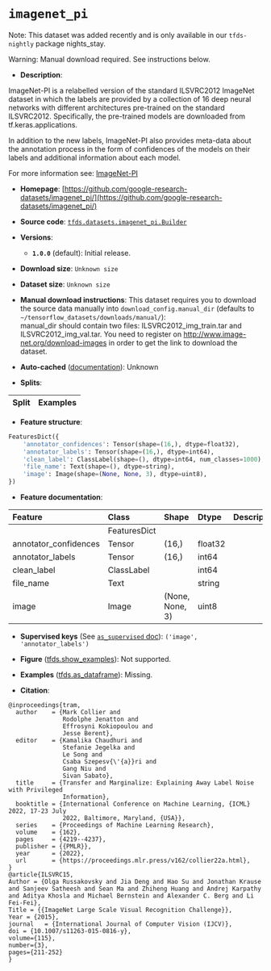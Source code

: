 <div itemscope itemtype="http://schema.org/Dataset">
  <div itemscope itemprop="includedInDataCatalog" itemtype="http://schema.org/DataCatalog">
    <meta itemprop="name" content="TensorFlow Datasets" />
  </div>
  <meta itemprop="name" content="imagenet_pi" />
  <meta itemprop="description" content="ImageNet-PI is a relabelled version of the standard ILSVRC2012 ImageNet&#10;dataset in which the labels are provided by a collection of 16 deep neural&#10;networks with different architectures pre-trained on the standard&#10;ILSVRC2012. Specifically, the pre-trained models are downloaded from&#10;tf.keras.applications.&#10;&#10;In addition to the new labels, ImageNet-PI also provides meta-data about the&#10;annotation process in the form of confidences of the models on their labels&#10;and additional information about each model.&#10;&#10;For more information see: [ImageNet-PI](https://github.com/google-research-datasets/imagenet_pi)&#10;&#10;To use this dataset:&#10;&#10;```python&#10;import tensorflow_datasets as tfds&#10;&#10;ds = tfds.load(&#x27;imagenet_pi&#x27;, split=&#x27;train&#x27;)&#10;for ex in ds.take(4):&#10;  print(ex)&#10;```&#10;&#10;See [the guide](https://www.tensorflow.org/datasets/overview) for more&#10;informations on [tensorflow_datasets](https://www.tensorflow.org/datasets).&#10;&#10;" />
  <meta itemprop="url" content="https://www.tensorflow.org/datasets/catalog/imagenet_pi" />
  <meta itemprop="sameAs" content="https://github.com/google-research-datasets/imagenet_pi/" />
  <meta itemprop="citation" content="@inproceedings{tram,&#10;  author    = {Mark Collier and&#10;               Rodolphe Jenatton and&#10;               Effrosyni Kokiopoulou and&#10;               Jesse Berent},&#10;  editor    = {Kamalika Chaudhuri and&#10;               Stefanie Jegelka and&#10;               Le Song and&#10;               Csaba Szepesv{\&#x27;{a}}ri and&#10;               Gang Niu and&#10;               Sivan Sabato},&#10;  title     = {Transfer and Marginalize: Explaining Away Label Noise with Privileged&#10;               Information},&#10;  booktitle = {International Conference on Machine Learning, {ICML} 2022, 17-23 July&#10;               2022, Baltimore, Maryland, {USA}},&#10;  series    = {Proceedings of Machine Learning Research},&#10;  volume    = {162},&#10;  pages     = {4219--4237},&#10;  publisher = {{PMLR}},&#10;  year      = {2022},&#10;  url       = {https://proceedings.mlr.press/v162/collier22a.html},&#10;}&#10;@article{ILSVRC15,&#10;Author = {Olga Russakovsky and Jia Deng and Hao Su and Jonathan Krause and Sanjeev Satheesh and Sean Ma and Zhiheng Huang and Andrej Karpathy and Aditya Khosla and Michael Bernstein and Alexander C. Berg and Li Fei-Fei},&#10;Title = {{ImageNet Large Scale Visual Recognition Challenge}},&#10;Year = {2015},&#10;journal   = {International Journal of Computer Vision (IJCV)},&#10;doi = {10.1007/s11263-015-0816-y},&#10;volume={115},&#10;number={3},&#10;pages={211-252}&#10;}" />
</div>

# `imagenet_pi`


Note: This dataset was added recently and is only available in our
`tfds-nightly` package
<span class="material-icons" title="Available only in the tfds-nightly package">nights_stay</span>.

Warning: Manual download required. See instructions below.

*   **Description**:

ImageNet-PI is a relabelled version of the standard ILSVRC2012 ImageNet dataset
in which the labels are provided by a collection of 16 deep neural networks with
different architectures pre-trained on the standard ILSVRC2012. Specifically,
the pre-trained models are downloaded from tf.keras.applications.

In addition to the new labels, ImageNet-PI also provides meta-data about the
annotation process in the form of confidences of the models on their labels and
additional information about each model.

For more information see:
[ImageNet-PI](https://github.com/google-research-datasets/imagenet_pi)

*   **Homepage**:
    [https://github.com/google-research-datasets/imagenet_pi/](https://github.com/google-research-datasets/imagenet_pi/)

*   **Source code**:
    [`tfds.datasets.imagenet_pi.Builder`](https://github.com/tensorflow/datasets/tree/master/tensorflow_datasets/datasets/imagenet_pi/imagenet_pi_dataset_builder.py)

*   **Versions**:

    *   **`1.0.0`** (default): Initial release.

*   **Download size**: `Unknown size`

*   **Dataset size**: `Unknown size`

*   **Manual download instructions**: This dataset requires you to
    download the source data manually into `download_config.manual_dir`
    (defaults to `~/tensorflow_datasets/downloads/manual/`):<br/>
    manual_dir should contain two files: ILSVRC2012_img_train.tar and
    ILSVRC2012_img_val.tar.
    You need to register on http://www.image-net.org/download-images in order
    to get the link to download the dataset.

*   **Auto-cached**
    ([documentation](https://www.tensorflow.org/datasets/performances#auto-caching)):
    Unknown

*   **Splits**:

Split | Examples
:---- | -------:

*   **Feature structure**:

```python
FeaturesDict({
    'annotator_confidences': Tensor(shape=(16,), dtype=float32),
    'annotator_labels': Tensor(shape=(16,), dtype=int64),
    'clean_label': ClassLabel(shape=(), dtype=int64, num_classes=1000),
    'file_name': Text(shape=(), dtype=string),
    'image': Image(shape=(None, None, 3), dtype=uint8),
})
```

*   **Feature documentation**:

Feature               | Class        | Shape           | Dtype   | Description
:-------------------- | :----------- | :-------------- | :------ | :----------
                      | FeaturesDict |                 |         |
annotator_confidences | Tensor       | (16,)           | float32 |
annotator_labels      | Tensor       | (16,)           | int64   |
clean_label           | ClassLabel   |                 | int64   |
file_name             | Text         |                 | string  |
image                 | Image        | (None, None, 3) | uint8   |

*   **Supervised keys** (See
    [`as_supervised` doc](https://www.tensorflow.org/datasets/api_docs/python/tfds/load#args)):
    `('image', 'annotator_labels')`

*   **Figure**
    ([tfds.show_examples](https://www.tensorflow.org/datasets/api_docs/python/tfds/visualization/show_examples)):
    Not supported.

*   **Examples**
    ([tfds.as_dataframe](https://www.tensorflow.org/datasets/api_docs/python/tfds/as_dataframe)):
    Missing.

*   **Citation**:

```
@inproceedings{tram,
  author    = {Mark Collier and
               Rodolphe Jenatton and
               Effrosyni Kokiopoulou and
               Jesse Berent},
  editor    = {Kamalika Chaudhuri and
               Stefanie Jegelka and
               Le Song and
               Csaba Szepesv{\'{a}}ri and
               Gang Niu and
               Sivan Sabato},
  title     = {Transfer and Marginalize: Explaining Away Label Noise with Privileged
               Information},
  booktitle = {International Conference on Machine Learning, {ICML} 2022, 17-23 July
               2022, Baltimore, Maryland, {USA}},
  series    = {Proceedings of Machine Learning Research},
  volume    = {162},
  pages     = {4219--4237},
  publisher = {{PMLR}},
  year      = {2022},
  url       = {https://proceedings.mlr.press/v162/collier22a.html},
}
@article{ILSVRC15,
Author = {Olga Russakovsky and Jia Deng and Hao Su and Jonathan Krause and Sanjeev Satheesh and Sean Ma and Zhiheng Huang and Andrej Karpathy and Aditya Khosla and Michael Bernstein and Alexander C. Berg and Li Fei-Fei},
Title = {{ImageNet Large Scale Visual Recognition Challenge}},
Year = {2015},
journal   = {International Journal of Computer Vision (IJCV)},
doi = {10.1007/s11263-015-0816-y},
volume={115},
number={3},
pages={211-252}
}
```

